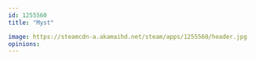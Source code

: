 ```yaml
---
id: 1255560
title: "Myst"

image: https://steamcdn-a.akamaihd.net/steam/apps/1255560/header.jpg
opinions:
---
```

